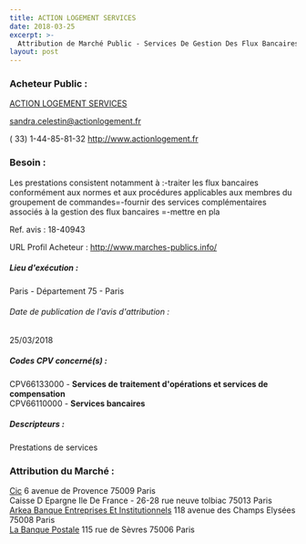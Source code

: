 ```yaml
---
title: ACTION LOGEMENT SERVICES
date: 2018-03-25
excerpt: >-
  Attribution de Marché Public - Services De Gestion Des Flux Bancaires Et Autres Services Associes
layout: post
---
```


### Acheteur Public : 
<a href="/acheteur-34/siren-824541148"> ACTION LOGEMENT SERVICES</a><br/>



sandra.celestin@actionlogement.fr

( 33) 1-44-85-81-32
http://www.actionlogement.fr
### Besoin :

Les prestations consistent notamment à :-traiter les flux bancaires conformément aux normes et aux procédures applicables aux membres du groupement de commandes=-fournir des services complémentaires associés à la gestion des flux bancaires =-mettre en pla

Ref. avis : 18-40943

URL Profil Acheteur : http://www.marches-publics.info/

##### Lieu d'exécution :

Paris - Département 75 - Paris

###### Date de publication de l'avis d'attribution : 
25/03/2018

##### Codes CPV concerné(s) :
CPV66133000 - **Services de traitement d'opérations et services de compensation** <br/>
CPV66110000 - **Services bancaires** <br/>

##### Descripteurs :
Prestations de services <br/>

### Attribution du Marché :
<a href="/entreprise-267/siren-542016381"> Cic</a>    6 avenue de Provence 75009 Paris <br/>
Caisse D Epargne Ile De France - 26-28 rue neuve tolbiac 75013 Paris <br/>
<a href="/entreprise-257/siren-378398911"> Arkea Banque Entreprises Et Institutionnels</a>    118 avenue des Champs Elysées 75008 Paris <br/>
<a href="/entreprise-266/siren-514613207"> La Banque Postale</a>    115 rue de Sèvres 75006 Paris <br/>
